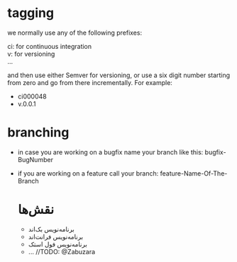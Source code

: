 # tagging
we normally use any of the following prefixes: 
    
ci: for continuous integration  
v: for versioning  
...

and then use either Semver for versioning, or use a six digit number starting from zero and go from there incrementally. For example:  
- ci000048  
- v.0.0.1  

# branching
- in case you are working on a bugfix name your branch like this: bugfix-BugNumber  
- if you are working on a feature call your branch: feature-Name-Of-The-Branch

  # نقش‌ها
  - برنامه‌نویس بک‌اند
  - برنامه‌نویس فرانت‌اند
  - برنامه‌نویس فول استک
  - ... //TODO: @Zabuzara
